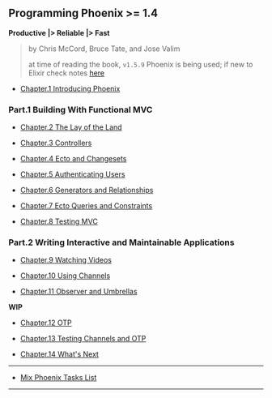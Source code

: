 
## Programming Phoenix >= 1.4

**Productive |> Reliable |> Fast**

> by Chris McCord, Bruce Tate, and Jose Valim
>
> at time of reading the book, `v1.5.9` Phoenix is being used; if new to Elixir check notes [here](https://github.com/abhishekkr/tutorials_as_code/blob/master/talks-articles/languages-n-runtimes/elixir/book--programming-elixir-ge-1.6/README.md)


* [Chapter.1 Introducing Phoenix](./chapter-01.md)

### Part.1 Building With Functional MVC

* [Chapter.2 The Lay of the Land](./chapter-02.md)

* [Chapter.3 Controllers](./chapter-03.md)

* [Chapter.4 Ecto and Changesets](./chapter-04.md)

* [Chapter.5 Authenticating Users](./chapter-05.md)

* [Chapter.6 Generators and Relationships](./chapter-06.md)

* [Chapter.7 Ecto Queries and Constraints](./chapter-07.md)

* [Chapter.8 Testing MVC](./chapter-08.md)


### Part.2 Writing Interactive and Maintainable Applications

* [Chapter.9 Watching Videos](./chapter-09.md)

* [Chapter.10 Using Channels](./chapter-10.md)

* [Chapter.11 Observer and Umbrellas](./chapter-11.md)

__WIP__
* [Chapter.12 OTP](./chapter-12.md)

* [Chapter.13 Testing Channels and OTP](./chapter-13.md)

* [Chapter.14 What's Next](./chapter-14.md)

---

* [Mix Phoenix Tasks List](../mix-phx-tasks.md)

---
